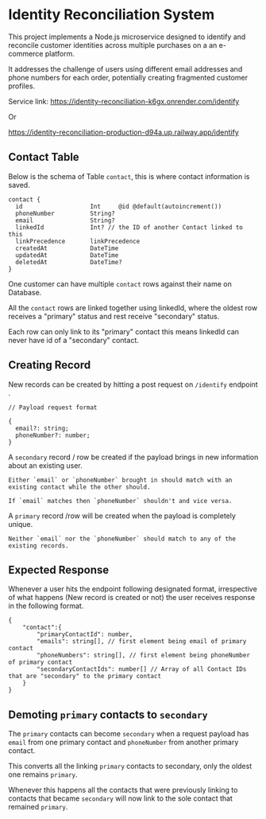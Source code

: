 # Identity Reconciliation System

This project implements a Node.js microservice designed to identify and reconcile customer identities across multiple purchases on a an e-commerce platform.

It addresses the challenge of users using different email addresses and phone numbers for each order, potentially creating fragmented customer profiles.

Service link:
https://identity-reconciliation-k6gx.onrender.com/identify

Or

https://identity-reconciliation-production-d94a.up.railway.app/identify

## Contact Table

Below is the schema of Table `contact`, this is where contact information is saved.

```
contact {
  id                   Int     @id @default(autoincrement())
  phoneNumber          String?
  email                String?
  linkedId             Int? // the ID of another Contact linked to this
  linkPrecedence       linkPrecedence
  createdAt            DateTime
  updatedAt            DateTime
  deletedAt            DateTime?
}
```

One customer can have multiple `contact` rows against their name on Database.

All the `contact` rows are linked together using linkedId, where the oldest row receives a "primary" status and rest receive "secondary" status.

Each row can only link to its "primary" contact this means linkedId can never have id of a "secondary" contact.

## Creating Record

New records can be created by hitting a post request on `/identify` endpoint .

```
// Payload request format

{
  email?: string;
  phoneNumber?: number;
}
```

A `secondary` record / row be created if the payload brings in new information about an existing user.

    Either `email` or `phoneNumber` brought in should match with an existing contact while the other should.

    If `email` matches then `phoneNumber` shouldn't and vice versa.

A `primary` record /row will be created when the payload is completely unique.

    Neither `email` nor the `phoneNumber` should match to any of the existing records.

## Expected Response

Whenever a user hits the endpoint following designated format, irrespective of what happens (New record is created or not) the user receives response in the following format.

```
{
    "contact":{
        "primaryContactId": number,
        "emails": string[], // first element being email of primary contact
        "phoneNumbers": string[], // first element being phoneNumber of primary contact
        "secondaryContactIds": number[] // Array of all Contact IDs that are "secondary" to the primary contact
    }
}
```

## Demoting `primary` contacts to `secondary`

The `primary` contacts can become `secondary` when a request payload has `email` from one primary contact and `phoneNumber` from another primary contact.

This converts all the linking `primary` contacts to secondary, only the oldest one remains `primary`.

Whenever this happens all the contacts that were previously linking to contacts that became `secondary` will now link to the sole contact that remained `primary`.
